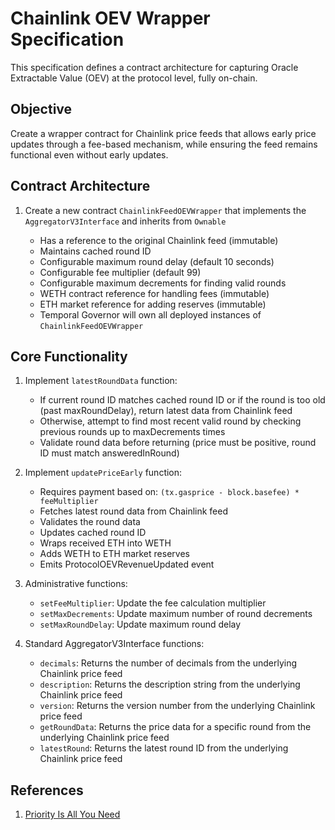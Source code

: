 # Chainlink OEV Wrapper Specification

This specification defines a contract architecture for capturing Oracle
Extractable Value (OEV) at the protocol level, fully on-chain.

## Objective

Create a wrapper contract for Chainlink price feeds that allows early price
updates through a fee-based mechanism, while ensuring the feed remains
functional even without early updates.

## Contract Architecture

1. Create a new contract `ChainlinkFeedOEVWrapper` that implements the
   `AggregatorV3Interface` and inherits from `Ownable`

   - Has a reference to the original Chainlink feed (immutable)
   - Maintains cached round ID
   - Configurable maximum round delay (default 10 seconds)
   - Configurable fee multiplier (default 99)
   - Configurable maximum decrements for finding valid rounds
   - WETH contract reference for handling fees (immutable)
   - ETH market reference for adding reserves (immutable)
   - Temporal Governor will own all deployed instances of `ChainlinkFeedOEVWrapper`

## Core Functionality

1. Implement `latestRoundData` function:

   - If current round ID matches cached round ID or if the round is too old
     (past maxRoundDelay), return latest data from Chainlink feed
   - Otherwise, attempt to find most recent valid round by checking previous
     rounds up to maxDecrements times
   - Validate round data before returning (price must be positive, round ID must
     match answeredInRound)

2. Implement `updatePriceEarly` function:

   - Requires payment based on: `(tx.gasprice - block.basefee) * feeMultiplier`
   - Fetches latest round data from Chainlink feed
   - Validates the round data
   - Updates cached round ID
   - Wraps received ETH into WETH
   - Adds WETH to ETH market reserves
   - Emits ProtocolOEVRevenueUpdated event

3. Administrative functions:

   - `setFeeMultiplier`: Update the fee calculation multiplier
   - `setMaxDecrements`: Update maximum number of round decrements
   - `setMaxRoundDelay`: Update maximum round delay

4. Standard AggregatorV3Interface functions:

   - `decimals`: Returns the number of decimals from the underlying Chainlink
     price feed
   - `description`: Returns the description string from the underlying Chainlink
     price feed
   - `version`: Returns the version number from the underlying Chainlink price
     feed
   - `getRoundData`: Returns the price data for a specific round from the
     underlying Chainlink price feed
   - `latestRound`: Returns the latest round ID from the underlying Chainlink
     price feed

## References

1. [Priority Is All You Need](https://www.paradigm.xyz/2024/06/priority-is-all-you-need)
